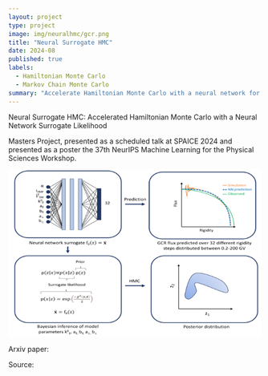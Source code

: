 ```yaml
---
layout: project
type: project
image: img/neuralhmc/gcr.png
title: "Neural Surrogate HMC"
date: 2024-08
published: true
labels:
  - Hamiltonian Monte Carlo
  - Markov Chain Monte Carlo
summary: "Accelerate Hamiltonian Monte Carlo with a neural network for galactic cosmic ray detection"
---
```

Neural Surrogate HMC: Accelerated Hamiltonian Monte Carlo with a Neural Network Surrogate Likelihood

Masters Project, presented as a scheduled talk at SPAICE 2024 and presented as a poster the 37th NeurIPS Machine Learning for the Physical Sciences Workshop.

<img class="img-fluid" src="../img/neuralhmc/gcr.png">

Arxiv paper: <a href="https://arxiv.org/abs/2407.20432"></a>

Source: <a href="https://arxiv.org/abs/2407.20432"></a>
